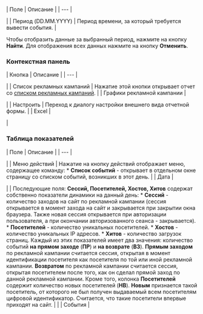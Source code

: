 | Поле | Описание |
| --- |

|
| Период (DD.MM.YYYY) | Период времени, за который требуется вывести события. |

Чтобы отобразить данные за выбранный период, нажмите на кнопку **Найти**. Для отображения всех данных нажмите на кнопку **Отменить**.

### Контекстная панель

| Кнопка | Описание |
| --- |

|
| Список рекламных кампаний | Нажатие этой кнопки открывает отчет со [списком рекламных кампаний](/user_help/statistic/advertising_campaigns/adv_list.php). |
| Графики рекламной кампании |

|
| Настроить | Переход к диалогу настройки внешнего вида отчетной формы. |
| Excel |

|

### Таблица показателей

| Поле | Описание |
| --- |

|
| Меню действий | Нажатие на кнопку действий отображает меню, содержащее команду:  * **Список событий** - открывает в отдельном окне страницу со списком событий, возникших в этот день. |
| Дата |

|
| Последующие поля: **Сессий, Посетителей, Хостов, Хитов** содержат собственно показатели динамики на данный день:  * **Сессий** - количество заходов на сайт по рекламной кампании (сессия открывается в момент захода на сайт и закрывается при закрытии окна браузера. Также новая сессия открывается при авторизации пользователя, а при окончании авторизованного сеанса - закрывается). * **Посетителей** - количество уникальных посетителей. * **Хостов** - количество уникальных IP адресов. * **Хитов** - количество загрузок страниц.  Каждый из этих показателей имеет два значения: количество событий **на прямом заходе** (**ПР**) и **на возврате** (**ВЗ**).  **Прямым заходом** по рекламной кампании считается сессия, открытая в момент идентификации посетителя как посетителя по той или иной рекламной кампании.  **Возвратом** по рекламной кампании считается сессия, открытая посетителем после того, как он сделал прямой заход по данной рекламной кампании.     Кроме того, колонка **Посетителей** содержит количество новых посетителей (**НВ**).  **Новым** признается такой посетитель, от которого не был получен выдаваемый всем посетителям цифровой идентификатор. Считается, что такие посетители впервые приходят на сайт. | |
| События |
